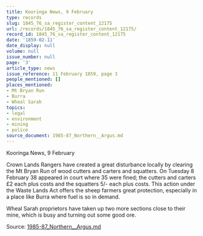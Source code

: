 ```yaml
---
title: Kooringa News, 9 February
type: records
slug: 1845_76_sa_register_content_12175
url: /records/1845_76_sa_register_content_12175/
record_id: 1845_76_sa_register_content_12175
date: '1859-02-11'
date_display: null
volume: null
issue_number: null
page: '3'
article_type: news
issue_reference: 11 February 1859, page 3
people_mentioned: []
places_mentioned:
- Mt Bryan Run
- Burra
- Wheal Sarah
topics:
- legal
- environment
- mining
- police
source_document: 1985-87_Northern__Argus.md
---
```


Kooringa News, 9 February

Crown Lands Rangers have created a great disturbance locally by clearing the Mt Bryan Run of wood cutters and carters and squatters.  On Tuesday 8 February 38 appeared in court where 35 were fined; the cutters and carters £2 each plus costs and the squatters 5/- each plus costs.  This action under the Waste Lands Act offers the sheep farmers great protection, especially in a place like Burra where fuel is so in demand.

Wheal Sarah proprietors have taken up two more sections close to their mine, which is busy and turning out some good ore.

Source: [1985-87_Northern__Argus.md](/downloads/markdown/1985-87_Northern__Argus.md)
